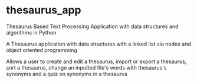 # thesaurus_app
Thesaurus Based Text Processing Application with data structures and algorithms in Python

A Thesaurus application with data structures with a linked list via nodes and object oriented programming

Allows a user to create and edit a thesaurus, import or export a thesaurus, sort a thesaurus, change an inputted file's words with thesaurus's synonyms and a quiz on synonyms in a thesaurus
